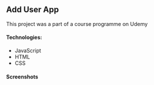 ## Add User App
This project was a part of a course programme on Udemy

#### Technologies: 
- JavaScript
- HTML
- CSS

#### Screenshots

![]()
![]()
![]()
![]()
![]()



